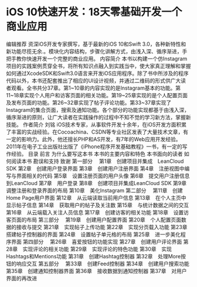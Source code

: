 # iOS 10快速开发：18天零基础开发一个商业应用 #

编辑推荐
资深iOS开发专家撰写，基于最新的iOS 10和Swift 3.0，各种新特性和新功能尽揽无余.。模块化内容结构，步骤化讲解方式，由浅入深、循序渐进，手把手教你快速开发一个完整的商业应用。
内容简介
本书以构建一个仿Instagram项目的实践案例贯穿全书，将所有知识点融入到实践当中，使大家真正理解和掌握如何通过XcodeSDK和Swift3.0语言来开发iOS应用程序。除了书中所涉及的程序代码以外，本书还配套推出了相应的UI设计视频，并通过二维码的形式供广大读者观看。全书共分37章。第1~10章的内容实现的是Instagram基本的功能。第11~18章实现个人用户和访客页面的相关功能。第19~25章实现的是个人配置页面及发布页面的功能。第26~32章实现了帖子评论功能。第33~37章实现了Instagram的集合页面，搜索及通知功能。各个部分的功能实现都基于由浅入深，循序渐进的原则，让广大读者在实践操作的过程中不知不觉的学习新方法，掌握新技能。
作者简介
刘铭 iOS技术专家，从事软件开发十余年，在iOS开发方面积累了丰富的实战经验。在Cocoachina、CSDN等专业社区发表了大量技术文章，有一定的影响力。此外，他还擅长PHP和AS开发，有7年的Web应用开发经验。2011年在电子工业出版社出版了《iPhone程序开发基础教程》一书，有一定的写作经验。
目录
前言
为什么要写这本书
本书的主要内容和特色
本书面向的读者
如何阅读本书
勘误和支持
致谢
第一部分　
第1章　创建项目并集成　LeanCloud SDK
第2章　创建用户登录界面
第3章　创建用户注册界面
第4章　注册视图中编写与界面相关的代码
第5章　设置注册页面的用户头像
第6章　提交用户注册信息到LeanCloud
第7章　用户登录
第8章　创建项目并集成LeanCloud SDK
第9章　调整注册和登录界面的布局
第10章　美化Instagram
第二部分　
第11章　创建Home Page用户界面
第12章　从云端读取当前用户信息
第13章　在个人主页中显示帖子信息
第14章　获取用户的帖子及关注数
第15章　与统计数据之间的交互
第16章　从云端载入关注人员信息
第17章　创建访客的相关功能
第18章　设置访客页面的布局
第三部分　
第19章　创建用户配置界面
第20章　个人配置页面数据的接收与提交
第21章　实现帖子上传功能
第22章　实现分页载入功能
第23章　搭建帖子控制器的界面
第24章　设置帖子单元格的布局
第25章　进一步美化程序界面
第四部分　
第26章　喜爱按钮的功能实现
第27章　创建用户评论界面
第28章　实现评论的相关功能
第29章　实现评论的特色功能
第30章　实现Hashtags和Mentions功能
第31章　创建Hashtag控制器
第32章　处理More按钮的响应交互
第五部分　
第33章　创建Feed控制器
第34章　创建用户搜索功能
第35章　创建通知控制器界面
第36章　接收数据到通知控制器
第37章　对用户界面的再改进
